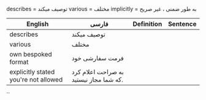 describes = توصیف میکند
various = مختلف
implicitly = به طور ضمنی ، غیر صریح
 

| English                              | فارسی                                  | Definition | Sentence |
| ------------------------------------ | -------------------------------------- | ---------- | -------- |
| describes                            | توصیف میکند                            |            |          |
| various                              | مختلف                                  |            |          |
| own bespoked format                  | فرمت سفارشی خود                        |            |          |
| explicitly stated you're not allowed | به صراحت اعلام کرد که شما مجاز نیستید. |            |          |
``
